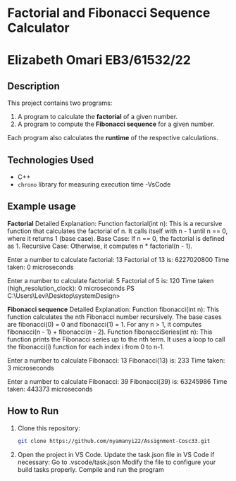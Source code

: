 # Factorial and Fibonacci Sequence Calculator
# Elizabeth Omari  EB3/61532/22
## Description
This project contains two programs:
1. A program to calculate the **factorial** of a given number.
2. A program to compute the **Fibonacci sequence** for a given number.

Each program also calculates the **runtime** of the respective calculations.

## Technologies Used
- C++ 
- `chrono` library for measuring execution time
-VsCode
## Example usage
**Factorial**
Detailed Explanation: Function factorial(int n): This is a recursive function that calculates the factorial of n. It calls itself with n - 1 until n == 0, where it returns 1 (base case). Base Case: If n == 0, the factorial is defined as 1. Recursive Case: Otherwise, it computes n * factorial(n - 1).

Enter a number to calculate factorial: 13
Factorial of 13 is: 6227020800
Time taken: 0 microseconds

Enter a number to calculate factorial: 5
Factorial of 5 is: 120
Time taken (high_resolution_clock): 0 microseconds
PS C:\Users\Levi\Desktop\systemDesign> 

**Fibonacci sequence**
Detailed Explanation: Function fibonacci(int n): This function calculates the nth Fibonacci number recursively. The base cases are fibonacci(0) = 0 and fibonacci(1) = 1. For any n > 1, it computes fibonacci(n - 1) + fibonacci(n - 2).
Function fibonacciSeries(int n): This function prints the Fibonacci series up to the nth term. It uses a loop to call the fibonacci(i) function for each index i from 0 to n-1.

Enter a number to calculate Fibonacci: 13
Fibonacci(13) is: 233
Time taken: 3 microseconds

Enter a number to calculate Fibonacci: 39
Fibonacci(39) is: 63245986
Time taken: 443373 microseconds
## How to Run
1. Clone this repository:
   ```sh
   git clone https://github.com/nyamanyi22/Assignment-Cosc33.git
2. Open the project in VS Code.
Update the task.json file in VS Code if necessary:
Go to .vscode/task.json
Modify the file to configure your build tasks properly.
Compile and run the program
